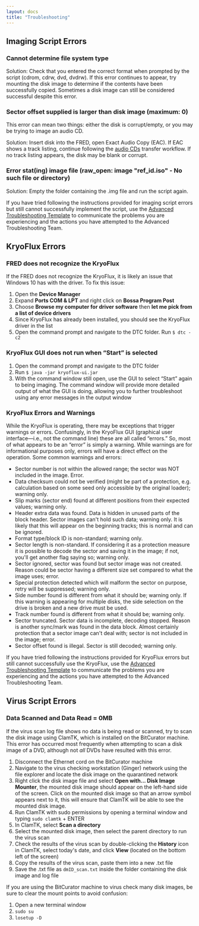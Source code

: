 ```yaml
---
layout: docs
title: "Troubleshooting"
---
```


## Imaging Script Errors

### Cannot determine file system type

Solution: Check that you entered the correct format when prompted by the script (cdrom, cdrw, dvd, dvdrw). If this error continues to appear, try mounting the disk image to determine if the contents have been successfully copied. Sometimes a disk image can still be considered successful despite this error.

### Sector offset supplied is larger than disk image (maximum: 0)

This error can mean two things: either the disk is corrupt/empty, or you may be trying to image an audio CD.

Solution: Insert disk into the FRED, open Exact Audio Copy (EAC). If EAC shows a track listing, continue following the [audio CDs](transfer-instructions#audio-cds) transfer workflow. If no track listing appears, the disk may be blank or corrupt.

### Error stat(ing) image file (raw_open: image "ref_id.iso" - No such file or directory)

Solution: Empty the folder containing the .img file and run the script again.

If you have tried following the instructions provided for imaging script errors but still cannot successfully implement the script, use the [Advanced Troubleshooting Template](error_reporting#advanced-troubleshooting-template) to communicate the problems you are experiencing and the actions you have attempted to the Advanced Troubleshooting Team.

## KryoFlux Errors

### FRED does not recognize the KryoFlux

If the FRED does not recognize the KryoFlux, it is likely an issue that Windows 10 has with the driver. To fix this issue:

1. Open the **Device Manager**
2. Expand **Ports COM & LPT** and right click on **Bossa Program Post**
3. Choose **Browse my computer for driver software** then **let me pick from a list of device drivers**
4. Since KryoFlux has already been installed, you should see the KryoFlux driver in the list
5. Open the command prompt and navigate to the DTC folder. Run `$ dtc -c2`

### KryoFlux GUI does not run when “Start” is selected

1. Open the command prompt and navigate to the DTC folder
2. Run `$ java -jar kryoflux-ui.jar`
3. With the command window still open, use the GUI to select “Start” again to being imaging. The command window will provide more detailed output of what the GUI is doing, allowing you to further troubleshoot using any error messages in the output window

### KryoFlux Errors and Warnings

While the KryoFlux is operating, there may be exceptions that trigger warnings or errors. Confusingly, in the KryoFlux GUI (graphical user interface—i.e., not the command line) these are all called “errors.” So, most of what appears to be an “error” is simply a warning. While warnings are for informational purposes only, errors will have a direct effect on the operation. Some common warnings and errors:

- Sector number is not within the allowed range; the sector was NOT included in the image. Error.
- Data checksum could not be verified (might be part of a protection, e.g. calculation based on some seed only accessible by the original loader); warning only.
- Slip marks (sector end) found at different positions from their expected values; warning only.
- Header extra data was found. Data is hidden in unused parts of the block header. Sector images can't hold such data; warning only. It is likely that this will appear on the beginning tracks; this is  normal and can be ignored.
- Format type/block ID is non-standard; warning only.
- Sector length is non-standard. If considering it as a protection measure it is possible to decode the sector and saving it in the image; if not, you'll get another flag saying so; warning only.
- Sector ignored, sector was found but sector image was not created. Reason could be sector having a different size set compared to what the image uses; error.
- Special protection detected which will malform the sector on purpose, retry will be suppressed; warning only.
- Side number found is different from what it should be; warning only. If this warning is appearing for multiple disks, the side selection on the drive is broken and a new drive must be used.
- Track number found is different from what it should be; warning only.
- Sector truncated. Sector data is incomplete, decoding stopped. Reason is another sync/mark was found in the data block. Almost certainly protection that a sector image can't deal with; sector is not included in the image; error.
- Sector offset found is illegal. Sector is still decoded; warning only.

If you have tried following the instructions provided for KryoFlux errors but still cannot successfully use the KryoFlux, use the [Advanced Troubleshooting Template](error_reporting#advanced-troubleshooting-template) to communicate the problems you are experiencing and the actions you have attempted to the Advanced Troubleshooting Team.

## Virus Script Errors

### Data Scanned and Data Read = 0MB
If the virus scan log file shows no data is being read or scanned, try to scan the disk image using ClamTK, which is installed on the BitCurator machine. This error has occurred most frequently when attempting to scan a disk image of a DVD, although not *all* DVDs have resulted with this error.

1. Disconnect the Ethernet cord on the BitCurator machine
2. Navigate to the virus checking workstation (Ginger) network using the file explorer and locate the disk image on the quarantined network
3. Right click the disk image file and select **Open with... Disk Image Mounter**, the mounted disk image should appear on the left-hand side of the screen. Click on the mounted disk image so that an arrow symbol appears next to it, this will ensure that ClamTK will be able to see the mounted disk image.
4. Run ClamTK with sudo permissions by opening a terminal window and typing `sudo clamtk` + ENTER
5. In ClamTK, select **Scan a directory**
6. Select the mounted disk image, then select the parent directory to run the virus scan
7. Check the results of the virus scan by double-clicking the **History** icon in ClamTK, select today's date, and click **View** (located on the bottom left of the screen)
8. Copy the results of the virus scan, paste them into a new .txt file
9. Save the .txt file as `dmID_scan.txt` inside the folder containing the disk image and log file

If you are using the BitCurator machine to virus check many disk images, be sure to clear the mount points to avoid confusion:
1. Open a new terminal window
2. `sudo su`
3. `losetup -D`
